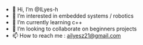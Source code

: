 - 👋 Hi, I’m @ILyes-h
- 👀 I’m interested in embedded systems / robotics
- 🌱 I’m currently learning c++ 
- 💞️ I’m looking to collaborate on beginners projects
- 📫 How to reach me : ailyesz21@gmail.com

<!---
ILyes-h/ILyes-h is a ✨ special ✨ repository because its `README.md` (this file) appears on your GitHub profile.
You can click the Preview link to take a look at your changes.
--->

